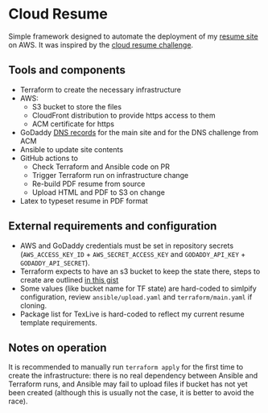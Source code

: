 # Cloud Resume

Simple framework designed to automate the deployment of my [resume site](https://resume.veksh.in) on AWS. It was inspired by the [cloud resume challenge](https://cloudresumechallenge.dev/).

## Tools and components

- Terraform to create the necessary infrastructure
- AWS:
  - S3 bucket to store the files
  - CloudFront distribution to provide https access to them
  - ACM certificate for https
- GoDaddy [DNS records](https://github.com/veksh/terraform-provider-godaddy-dns) for the main site and for the DNS challenge from ACM
- Ansible to update site contents
- GitHub actions to 
  - Check Terraform and Ansible code on PR
  - Trigger Terraform run on infrastructure change
  - Re-build PDF resume from source
  - Upload HTML and PDF to S3 on change
- Latex to typeset resume in PDF format

## External requirements and configuration

- AWS and GoDaddy credentials must be set in repository secrets (`AWS_ACCESS_KEY_ID` + `AWS_SECRET_ACCESS_KEY` and `GODADDY_API_KEY` + `GODADDY_API_SECRET`).
- Terraform expects to have an s3 bucket to keep the state there, steps to create are outlined [in this gist](https://gist.github.com/veksh/c6804b0d32f5138a92fa1cdb7ed67f7d)
- Some values (like bucket name for TF state) are hard-coded to simlpify configuration, review `ansible/upload.yaml` and `terraform/main.yaml` if cloning.
- Package list for TexLive is hard-coded to reflect my current resume template requirements.

## Notes on operation

It is recommended to manually run `terraform apply` for the first time to create the infrastructure: there is no real dependency between Ansible and Terraform runs, and Ansible may fail to upload files if bucket has not yet been created (although this is usually not the case, it is better to avoid the race).
